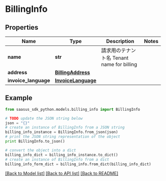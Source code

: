 # BillingInfo


## Properties
Name | Type | Description | Notes
------------ | ------------- | ------------- | -------------
**name** | **str** | 請求用のテナント名  Tenant name for billing  | 
**address** | [**BillingAddress**](BillingAddress.md) |  | 
**invoice_language** | [**InvoiceLanguage**](InvoiceLanguage.md) |  | 

## Example

```python
from saasus_sdk_python.models.billing_info import BillingInfo

# TODO update the JSON string below
json = "{}"
# create an instance of BillingInfo from a JSON string
billing_info_instance = BillingInfo.from_json(json)
# print the JSON string representation of the object
print BillingInfo.to_json()

# convert the object into a dict
billing_info_dict = billing_info_instance.to_dict()
# create an instance of BillingInfo from a dict
billing_info_form_dict = billing_info.from_dict(billing_info_dict)
```
[[Back to Model list]](../README.md#documentation-for-models) [[Back to API list]](../README.md#documentation-for-api-endpoints) [[Back to README]](../README.md)


